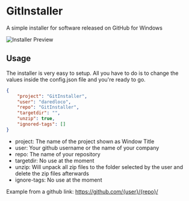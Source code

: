 # GitInstaller
A simple installer for software released on GitHub for Windows

![Installer Preview](https://www.rowa-digital.ch/installer.png)

## Usage
The installer is very easy to setup.
All you have to do is to change the values inside the config.json file and you're ready to go.

```json
{
    "project": "GitInstaller",
    "user": "daredloco",
    "repo": "GitInstaller",
    "targetdir": "",
    "unzip": true,
    "ignored-tags": []
}
```

- project: The name of the project shown as Window Title
- user: Your github username or the name of your company
- repo: The name of your repository
- targetdir: No use at the moment
- unzip: Will unpack all zip files to the folder selected by the user and delete the zip files afterwards
- ignore-tags: No use at the moment

Example from a github link: https://github.com/{user}/{repo}/
